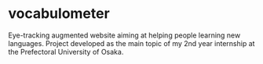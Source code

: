 # vocabulometer
Eye-tracking augmented website aiming at helping people learning new languages. Project developed as the main topic of my 2nd year internship at the Prefectoral University of Osaka.
